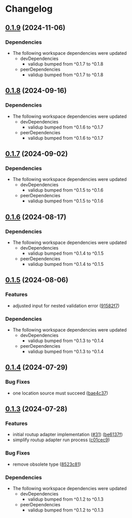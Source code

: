 # Changelog

## [0.1.9](https://github.com/tada5hi/validup/compare/adapter-routup-v0.1.8...adapter-routup-v0.1.9) (2024-11-06)


### Dependencies

* The following workspace dependencies were updated
  * devDependencies
    * validup bumped from ^0.1.7 to ^0.1.8
  * peerDependencies
    * validup bumped from ^0.1.7 to ^0.1.8

## [0.1.8](https://github.com/tada5hi/validup/compare/adapter-routup-v0.1.7...adapter-routup-v0.1.8) (2024-09-16)


### Dependencies

* The following workspace dependencies were updated
  * devDependencies
    * validup bumped from ^0.1.6 to ^0.1.7
  * peerDependencies
    * validup bumped from ^0.1.6 to ^0.1.7

## [0.1.7](https://github.com/tada5hi/validup/compare/adapter-routup-v0.1.6...adapter-routup-v0.1.7) (2024-09-02)


### Dependencies

* The following workspace dependencies were updated
  * devDependencies
    * validup bumped from ^0.1.5 to ^0.1.6
  * peerDependencies
    * validup bumped from ^0.1.5 to ^0.1.6

## [0.1.6](https://github.com/tada5hi/validup/compare/adapter-routup-v0.1.5...adapter-routup-v0.1.6) (2024-08-17)


### Dependencies

* The following workspace dependencies were updated
  * devDependencies
    * validup bumped from ^0.1.4 to ^0.1.5
  * peerDependencies
    * validup bumped from ^0.1.4 to ^0.1.5

## [0.1.5](https://github.com/tada5hi/validup/compare/adapter-routup-v0.1.4...adapter-routup-v0.1.5) (2024-08-06)


### Features

* adjusted input for nested validation error ([91582f7](https://github.com/tada5hi/validup/commit/91582f79b18f9bf8f11191f26fbe38467e923c84))


### Dependencies

* The following workspace dependencies were updated
  * devDependencies
    * validup bumped from ^0.1.3 to ^0.1.4
  * peerDependencies
    * validup bumped from ^0.1.3 to ^0.1.4

## [0.1.4](https://github.com/tada5hi/validup/compare/adapter-routup-v0.1.3...adapter-routup-v0.1.4) (2024-07-29)


### Bug Fixes

* one location source must succeed ([bae4c37](https://github.com/tada5hi/validup/commit/bae4c37917f6078d4dd196d832704e493458eaa5))

## [0.1.3](https://github.com/tada5hi/validup/compare/adapter-routup-v0.1.2...adapter-routup-v0.1.3) (2024-07-28)


### Features

* initial routup adapter implementation ([#31](https://github.com/tada5hi/validup/issues/31)) ([be6137f](https://github.com/tada5hi/validup/commit/be6137fa0ee200c872d0536b94ecf9b4c8583c25))
* simplify routup adapter run process ([c01cec9](https://github.com/tada5hi/validup/commit/c01cec9914e5a78826941b7f8e3c270b9be55f28))


### Bug Fixes

* remove obsolete type ([8523c81](https://github.com/tada5hi/validup/commit/8523c81fc3d365a7e66ee8cbb0528d99234ce9a9))


### Dependencies

* The following workspace dependencies were updated
  * devDependencies
    * validup bumped from ^0.1.2 to ^0.1.3
  * peerDependencies
    * validup bumped from ^0.1.2 to ^0.1.3
